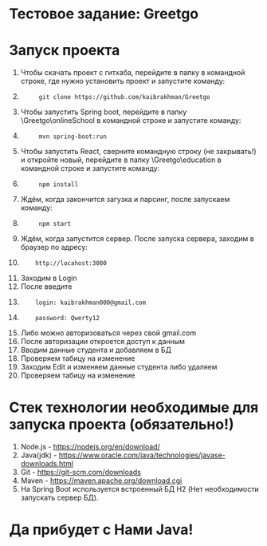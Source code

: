 # Тестовое задание: Greetgo
# Запуск проекта

1. Чтобы скачать проект с гитхаба, перейдите в папку в командной строке, где нужно установить проект и запуcтите команду:
2.          git clone https://github.com/kaibrakhman/Greetgo
3. Чтобы запустить Spring boot, перейдите в папку \Greetgo\onlineSchool в командной строке и запустите команду:
4.          mvn spring-boot:run
5. Чтобы запустить React, сверните командную строку (не закрывать!) и откройте новый, перейдите в папку \Greetgo\education в командной строке и запустите команду:
6.          npm install
7. Ждём, когда закончится загузка и парсинг, после запускаем команду:
9.          npm start
10. Ждём, когда запустится сервер. После запуска сервера, заходим в браузер по адресу: 
11.         http://locahost:3000
12. Заходим в Login
13. После введите 
14.         login: kaibrakhman000@gmail.com
15.         password: Qwerty12
16. Либо можно авторизоваться через свой gmail.com
17. После авторизации откроется доступ к данным
18. Вводим данные студента и добавляем в БД
19. Проверяем табицу на изменение
20. Заходим Edit и изменяем данные студента либо удаляем
21. Проверяем табицу на изменение

# Стек технологии необходимые для запуска проекта (обязательно!)

1. Node.js - https://nodejs.org/en/download/
2. Java(jdk) - https://www.oracle.com/java/technologies/javase-downloads.html 
3. Git - https://git-scm.com/downloads
4. Maven - https://maven.apache.org/download.cgi
6. На Spring Boot используется встроенный БД H2 (Нет необходимости запускать сервер БД).
# Да прибудет с Нами Java!
